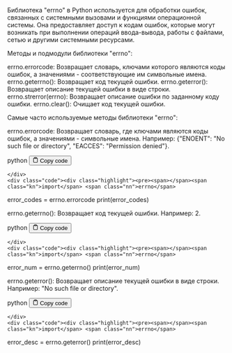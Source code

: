 <p>Библиотека "errno" в Python используется для обработки ошибок, связанных с системными вызовами и функциями операционной системы.
Она предоставляет доступ к кодам ошибок, которые могут возникать
при выполнении операций ввода-вывода, работы с файлами, сетью и другими системными ресурсами.</p>
<p>Методы и подмодули библиотеки "errno":</p>
<p>errno.errorcode: Возвращает словарь, ключами которого являются коды ошибок, а значениями - соответствующие им символьные имена.
errno.geterrno(): Возвращает код текущей ошибки.
errno.geterror(): Возвращает описание текущей ошибки в виде строки.
errno.strerror(errno): Возвращает описание ошибки по заданному коду ошибки.
errno.clear(): Очищает код текущей ошибки.</p>
<p>Самые часто используемые методы библиотеки "errno":</p>
<p>errno.errorcode: Возвращает словарь, где ключами являются коды ошибок, а значениями - символьные имена.
Например: {"ENOENT": "No such file or directory", "EACCES": "Permission denied"}.</p>
<div class="code-element">
    <div class="lang-line">
        <text>python</text>
        <button class="copy-button"
        onclick="copyCode(this)">
    <svg stroke="currentColor"
         fill="none"
         stroke-width="2"
         viewBox="0 0 24 24"
         stroke-linecap="round"
         stroke-linejoin="round"
         class="h-4 w-4"
         height="1em"
         width="1em"
         xmlns="http://www.w3.org/2000/svg">
        <path d="M16 4h2a2 2 0 0 1 2 2v14a2 2 0 0 1-2 2H6a2 2 0 0 1-2-2V6a2 2 0 0 1 2-2h2"></path>
        <rect x="8" y="2" width="8" height="4" rx="1" ry="1"></rect>
    </svg>
    <text>Copy code</text>
</button>

    </div>
    <div class="code"><div class="highlight"><pre><span></span><span class="kn">import</span> <span class="nn">errno</span>

<span class="n">error_codes</span> <span class="o">=</span> <span class="n">errno</span><span class="o">.</span><span class="n">errorcode</span>
<span class="nb">print</span><span class="p">(</span><span class="n">error_codes</span><span class="p">)</span>
</pre></div></div>
</div>

<p>errno.geterrno(): Возвращает код текущей ошибки. Например: 2.</p>
<div class="code-element">
    <div class="lang-line">
        <text>python</text>
        <button class="copy-button"
        onclick="copyCode(this)">
    <svg stroke="currentColor"
         fill="none"
         stroke-width="2"
         viewBox="0 0 24 24"
         stroke-linecap="round"
         stroke-linejoin="round"
         class="h-4 w-4"
         height="1em"
         width="1em"
         xmlns="http://www.w3.org/2000/svg">
        <path d="M16 4h2a2 2 0 0 1 2 2v14a2 2 0 0 1-2 2H6a2 2 0 0 1-2-2V6a2 2 0 0 1 2-2h2"></path>
        <rect x="8" y="2" width="8" height="4" rx="1" ry="1"></rect>
    </svg>
    <text>Copy code</text>
</button>

    </div>
    <div class="code"><div class="highlight"><pre><span></span><span class="kn">import</span> <span class="nn">errno</span>

<span class="n">error_num</span> <span class="o">=</span> <span class="n">errno</span><span class="o">.</span><span class="n">geterrno</span><span class="p">()</span>
<span class="nb">print</span><span class="p">(</span><span class="n">error_num</span><span class="p">)</span>
</pre></div></div>
</div>

<p>errno.geterror(): Возвращает описание текущей ошибки в виде строки. Например: "No such file or directory".</p>
<div class="code-element">
    <div class="lang-line">
        <text>python</text>
        <button class="copy-button"
        onclick="copyCode(this)">
    <svg stroke="currentColor"
         fill="none"
         stroke-width="2"
         viewBox="0 0 24 24"
         stroke-linecap="round"
         stroke-linejoin="round"
         class="h-4 w-4"
         height="1em"
         width="1em"
         xmlns="http://www.w3.org/2000/svg">
        <path d="M16 4h2a2 2 0 0 1 2 2v14a2 2 0 0 1-2 2H6a2 2 0 0 1-2-2V6a2 2 0 0 1 2-2h2"></path>
        <rect x="8" y="2" width="8" height="4" rx="1" ry="1"></rect>
    </svg>
    <text>Copy code</text>
</button>

    </div>
    <div class="code"><div class="highlight"><pre><span></span><span class="kn">import</span> <span class="nn">errno</span>

<span class="n">error_desc</span> <span class="o">=</span> <span class="n">errno</span><span class="o">.</span><span class="n">geterror</span><span class="p">()</span>
<span class="nb">print</span><span class="p">(</span><span class="n">error_desc</span><span class="p">)</span>
</pre></div></div>
</div>